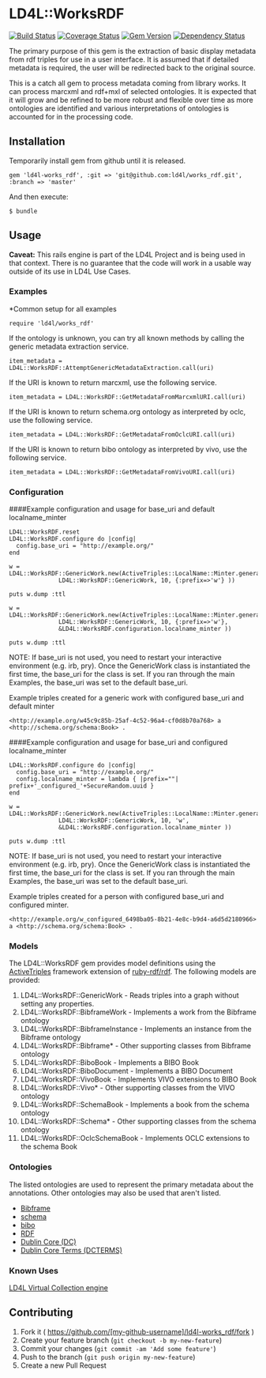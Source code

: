 # LD4L::WorksRDF

[![Build Status](https://travis-ci.org/ld4l/works_rdf.png?branch=master)](https://travis-ci.org/ld4l/works_rdf) 
[![Coverage Status](https://coveralls.io/repos/ld4l/works_rdf/badge.png?branch=master)](https://coveralls.io/r/ld4l/works_rdf?branch=master)
[![Gem Version](https://badge.fury.io/rb/ld4l-works_rdf.svg)](http://badge.fury.io/rb/ld4l-works_rdf)
[![Dependency Status](https://www.versioneye.com/ruby/ld4l-works_rdf/0.0.4/badge.svg)](https://www.versioneye.com/ruby/ld4l-works_rdf/0.0.4)


The primary purpose of this gem is the extraction of basic display metadata from rdf triples for use
in a user interface.  It is assumed that if detailed metadata is required, the user will be redirected 
back to the original source.

This is a catch all gem to process metadata coming from library works.  It can process marcxml and rdf+mxl 
of selected ontologies.  It is expected that it will grow and be refined to be more robust and flexible 
over time as more ontologies are identified and various interpretations of ontologies is accounted for in
the processing code.

## Installation


Temporarily install gem from github until it is released.

```
gem 'ld4l-works_rdf', :git => 'git@github.com:ld4l/works_rdf.git', :branch => 'master'
```

<!-- Add this line to your application's Gemfile: -->
<!--
```
gem 'ld4l-works_rdf'
```
-->

And then execute:

    $ bundle
<!--
Or install it yourself as:

    $ gem install ld4l-works_rdf
-->

## Usage

**Caveat:** This rails engine is part of the LD4L Project and is being used in that context.  There is no guarantee 
that the code will work in a usable way outside of its use in LD4L Use Cases.


### Examples

*Common setup for all examples
```
require 'ld4l/works_rdf'
```

If the ontology is unknown, you can try all known methods by calling the generic metadata extraction service.
```
item_metadata = LD4L::WorksRDF::AttemptGenericMetadataExtraction.call(uri)
```

If the URI is known to return marcxml, use the following service.
```
item_metadata = LD4L::WorksRDF::GetMetadataFromMarcxmlURI.call(uri)
```

If the URI is known to return schema.org ontology as interpreted by oclc, use the following service.
```
item_metadata = LD4L::WorksRDF::GetMetadataFromOclcURI.call(uri)
```

If the URI is known to return bibo ontology as interpreted by vivo, use the following service.
```
item_metadata = LD4L::WorksRDF::GetMetadataFromVivoURI.call(uri)
```

### Configuration

####Example configuration and usage for base_uri and default localname_minter
```
LD4L::WorksRDF.reset
LD4L::WorksRDF.configure do |config|
  config.base_uri = "http://example.org/"
end

w = LD4L::WorksRDF::GenericWork.new(ActiveTriples::LocalName::Minter.generate_local_name(
              LD4L::WorksRDF::GenericWork, 10, {:prefix=>'w'} ))

puts w.dump :ttl

w = LD4L::WorksRDF::GenericWork.new(ActiveTriples::LocalName::Minter.generate_local_name(
              LD4L::WorksRDF::GenericWork, 10, {:prefix=>'w'},
              &LD4L::WorksRDF.configuration.localname_minter ))

puts w.dump :ttl
```
NOTE: If base_uri is not used, you need to restart your interactive environment (e.g. irb, pry).  Once the 
  GenericWork class is instantiated the first time, the base_uri for the class is set.  If you ran
  through the main Examples, the base_uri was set to the default base_uri.


Example triples created for a generic work with configured base_uri and default minter
```
<http://example.org/w45c9c85b-25af-4c52-96a4-cf0d8b70a768> a <http://schema.org/schema:Book> .
```

####Example configuration and usage for base_uri and configured localname_minter
```
LD4L::WorksRDF.configure do |config|
  config.base_uri = "http://example.org/"
  config.localname_minter = lambda { |prefix=""| prefix+'_configured_'+SecureRandom.uuid }
end

w = LD4L::WorksRDF::GenericWork.new(ActiveTriples::LocalName::Minter.generate_local_name(
              LD4L::WorksRDF::GenericWork, 10, 'w',
              &LD4L::WorksRDF.configuration.localname_minter ))

puts w.dump :ttl
```
NOTE: If base_uri is not used, you need to restart your interactive environment (e.g. irb, pry).  Once the 
  GenericWork class is instantiated the first time, the base_uri for the class is set.  If you ran
  through the main Examples, the base_uri was set to the default base_uri.


Example triples created for a person with configured base_uri and configured minter.
```
<http://example.org/w_configured_6498ba05-8b21-4e8c-b9d4-a6d5d2180966> a <http://schema.org/schema:Book> .
```

### Models

The LD4L::WorksRDF gem provides model definitions using the 
[ActiveTriples](https://github.com/ActiveTriples/ActiveTriples) framework extension of 
[ruby-rdf/rdf](https://github.com/ruby-rdf/rdf).  The following models are provided:

1. LD4L::WorksRDF::GenericWork - Reads triples into a graph without setting any properties.
1. LD4L::WorksRDF::BibframeWork - Implements a work from the Bibframe ontology
1. LD4L::WorksRDF::BibframeInstance - Implements an instance from the Bibframe ontology
1. LD4L::WorksRDF::Bibframe* - Other supporting classes from Bibframe ontology
1. LD4L::WorksRDF::BiboBook - Implements a BIBO Book
1. LD4L::WorksRDF::BiboDocument - Implements a BIBO Document
1. LD4L::WorksRDF::VivoBook - Implements VIVO extensions to BIBO Book
1. LD4L::WorksRDF::Vivo* - Other supporting classes from the VIVO ontology
1. LD4L::WorksRDF::SchemaBook - Implements a book from the schema ontology
1. LD4L::WorksRDF::Schema* - Other supporting classes from the schema ontology
1. LD4L::WorksRDF::OclcSchemaBook - Implements OCLC extensions to the schema Book

### Ontologies

The listed ontologies are used to represent the primary metadata about the annotations.
Other ontologies may also be used that aren't listed.
 
* [Bibframe](http://www.loc.gov/bibframe/)
* [schema](schema.org)
* [bibo](http://bibliontology.com/bibo/bibo.php#)
* [RDF](http://www.w3.org/TR/rdf-syntax-grammar/)
* [Dublin Core (DC)](http://dublincore.org/documents/dces/)
* [Dublin Core Terms (DCTERMS)](http://dublincore.org/documents/dcmi-terms/)


### Known Uses

[LD4L Virtual Collection engine](https://github.com/ld4l/ld4l_virtual_collection)

## Contributing

1. Fork it ( https://github.com/[my-github-username]/ld4l-works_rdf/fork )
2. Create your feature branch (`git checkout -b my-new-feature`)
3. Commit your changes (`git commit -am 'Add some feature'`)
4. Push to the branch (`git push origin my-new-feature`)
5. Create a new Pull Request
